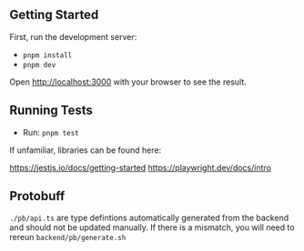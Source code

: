 ## Getting Started

First, run the development server:

- `pnpm install`
- `pnpm dev`

Open [http://localhost:3000](http://localhost:3000) with your browser to see the result.

## Running Tests

- Run: `pnpm test`

If unfamiliar, libraries can be found here:

https://jestjs.io/docs/getting-started
https://playwright.dev/docs/intro

## Protobuff

`./pb/api.ts` are type defintions automatically generated from the backend and should not be updated manually.
If there is a mismatch, you will need to rereun `backend/pb/generate.sh`
